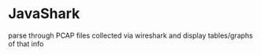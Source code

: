 # JavaShark
parse through PCAP files collected via wireshark and display tables/graphs of that info
